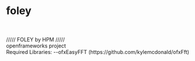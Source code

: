 # foley
<br>
<br>///// FOLEY by HPM  /////
<br>openframeworks project
<br>Required Libraries: --ofxEasyFFT (https://github.com/kylemcdonald/ofxFft)
